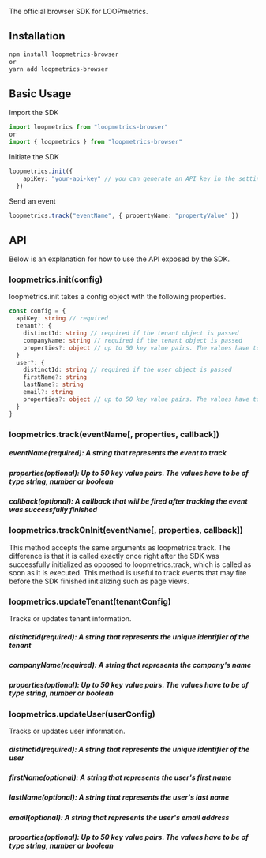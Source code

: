 The official browser SDK for LOOPmetrics.

## Installation

```sh
npm install loopmetrics-browser
or
yarn add loopmetrics-browser
```

## Basic Usage

Import the SDK

```ts
import loopmetrics from "loopmetrics-browser"
or
import { loopmetrics } from "loopmetrics-browser"
```

Initiate the SDK

```ts
loopmetrics.init({
    apiKey: "your-api-key" // you can generate an API key in the settings of the LOOPmetrics web app
  })
```

Send an event

```ts
loopmetrics.track("eventName", { propertyName: "propertyValue" })
```

## API

Below is an explanation for how to use the API exposed by the SDK.

### loopmetrics.init(config)

loopmetrics.init takes a config object with the following properties.

```ts
const config = {
  apiKey: string // required
  tenant?: {
    distinctId: string // required if the tenant object is passed
    companyName: string // required if the tenant object is passed
    properties?: object // up to 50 key value pairs. The values have to be of type string, number or boolean
  }
  user?: {
    distinctId: string // required if the user object is passed
    firstName?: string
    lastName?: string
    email?: string
    properties?: object // up to 50 key value pairs. The values have to be of type string, number or boolean
  }
}
```

### loopmetrics.track(eventName[, properties, callback])

##### eventName(required): A string that represents the event to track

##### properties(optional): Up to 50 key value pairs. The values have to be of type string, number or boolean

##### callback(optional): A callback that will be fired after tracking the event was successfully finished

### loopmetrics.trackOnInit(eventName[, properties, callback])

This method accepts the same arguments as loopmetrics.track. The difference is that it is called exactly once right after the SDK was successfully initialized as opposed to loopmetrics.track, which is called as soon as it is executed. This method is useful to track events that may fire before the SDK finished initializing such as page views.

### loopmetrics.updateTenant(tenantConfig)

Tracks or updates tenant information.

##### distinctId(required): A string that represents the unique identifier of the tenant

##### companyName(required): A string that represents the company's name

##### properties(optional): Up to 50 key value pairs. The values have to be of type string, number or boolean

### loopmetrics.updateUser(userConfig)

Tracks or updates user information.

##### distinctId(required): A string that represents the unique identifier of the user

##### firstName(optional): A string that represents the user's first name

##### lastName(optional): A string that represents the user's last name

##### email(optional): A string that represents the user's email address

##### properties(optional): Up to 50 key value pairs. The values have to be of type string, number or boolean